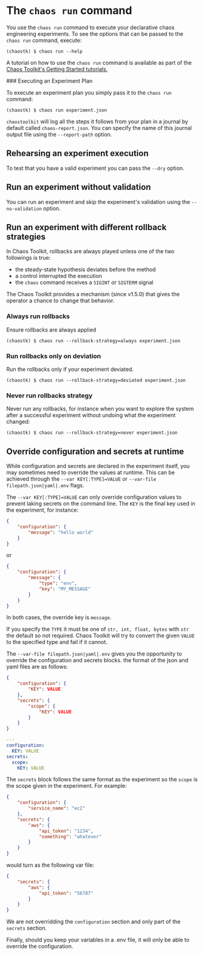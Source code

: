# The `chaos run` command

You use the `chaos run` command to execute your declarative chaos engineering 
experiments. To see the options that can be passed to the `chaos run` command, 
execute:

```
(chaostk) $ chaos run --help
```

<div style="margin: 0 auto; text-align: center;"><script src="https://asciinema.org/a/qxx1haDxBduTCmJzn1ASTWkDe.js" id="asciicast-qxx1haDxBduTCmJzn1ASTWkDe" async></script></div>

A tutorial on how to use the `chaos run` command is available as part of the 
[Chaos Toolkit's Getting Started tutorials.](https://www.katacoda.com/chaostoolkit/courses/01-chaostoolkit-getting-started)

### Executing an Experiment Plan

To execute an experiment plan you simply pass it to the `chaos run` command:

```
(chaostk) $ chaos run experiment.json
```

<div style="margin: 0 auto; text-align: center;"><script src="https://asciinema.org/a/RVci6wzv7hHH1ZEOtoM7rsZVT.js" id="asciicast-RVci6wzv7hHH1ZEOtoM7rsZVT" async></script></div>

`chaostoolkit` will log all the steps it follows from your plan in a journal by 
default called `chaos-report.json`. You can specify the name of this journal 
output file using the `--report-path` option.

## Rehearsing an experiment execution

To test that you have a valid experiment you can pass the `--dry` option.

## Run an experiment without validation

You can run an experiment and skip the experiment's validation using the 
`--no-validation` option.

## Run an experiment with different rollback strategies

In Chaos Toolkit, rollbacks are always played unless one of the two followings
is true:

* the steady-state hypothesis deviates before the method
* a control interrupted the execution
* the `chaos` command receives a `SIGINT` or `SIGTERM` signal

The Chaos Toolkit provides a mechanism (since v1.5.0) that gives the operator
a chance to change that behavior.

### Always run rollbacks

Ensure rollbacks are always applied

```
(chaostk) $ chaos run --rollback-strategy=always experiment.json
```

### Run rollbacks only on deviation

Run the rollbacks only if your experiment deviated.


```
(chaostk) $ chaos run --rollback-strategy=deviated experiment.json
```

### Never run rollbacks strategy

Never run any rollbacks, for instance when you want to explore the system
after a successful experiment without undoing what the experiment changed:

```
(chaostk) $ chaos run --rollback-strategy=never experiment.json
```

## Override configuration and secrets at runtime

While configuration and secrets are declared in the experiment itself, you
may sometimes need to override the values at runtime. This can be achieved
through the `--var KEY[:TYPE]=VALUE` or `--var-file filepath.json|yaml|.env`
flags.

The `--var KEY[:TYPE]=VALUE` can only override configuration values to prevent
laking secrets on the command line. The `KEY` is the final key used in the
experiment, for instance:


```json
{
    "configuration": {
        "message": "hello world"
    }
}
```

or


```json
{
    "configuration": {
        "message": {
            "type": "env",
            "key": "MY_MESSAGE"
        }
    }
}
```

In both cases, the override key is `message`.

If you specify the `TYPE` it must be one of `str, int, float, bytes` with
`str` the default so not required. Chaos Toolkit will try to convert the given
`VALUE` to the specified type and fail if it cannot.


The `--var-file filepath.json|yaml|.env` gives you the opportunity to override
the configuration and secrets blocks. the format of the json and yaml files
are as follows:

```json
{
    "configuration": {
        "KEY": VALUE
    },
    "secrets": {
        "scope": {
            "KEY": VALUE
        }
    }
}
```

```yaml
---
configuration:
  KEY: VALUE
secrets:
  scope:
    KEY: VALUE
```

The `secrets` block follows the same format as the experiment so the `scope`
is the scope given in the experiment. For example:


```json
{
    "configuration": {
        "service_name": "ec2"
    },
    "secrets": {
        "aws": {
            "api_token": "1234",
            "something": "whatever"
        }
    }
}
```

would turn as the following var file:

```json
{
    "secrets": {
        "aws": {
            "api_token": "56787"
        }
    }
}
```

We are not overridding the `configuration` section and only part of the
`secrets` section.

Finally, should you keep your variables in a .env file, it will only be able
to override the configuration.